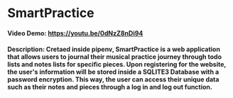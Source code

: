 # SmartPractice
#### Video Demo:  https://youtu.be/0dNzZ8nDi94
#### Description: Cretaed inside pipenv, SmartPractice is a web application that allows users to journal their musical practice journey through todo lists and notes lists for specific pieces.  Upon registering for the website, the user's information will be stored inside a SQLITE3 Database with a password encryption.  This way, the user can access their unique data such as their notes and pieces through a log in and log out function.  